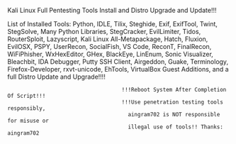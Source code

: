 Kali Linux Full Pentesting Tools Install and Distro Upgrade and Update!!!

List of Installed Tools: Python, IDLE, Tilix, Steghide, Exif, ExifTool, Twint, StegSolve, Many Python Libraries, StegCracker, EvilLimiter, Tidos, RouterSploit, Lazyscript, Kali Linux All-Metapackage, Hatch, Fluxion, EvilOSX, PSPY, UserRecon, SocialFish, VS Code, ReconT, FinalRecon, WiFiPhisher, WxHexEditor, GHex, BlackEye, LinEnum, Sonic Visualizer, Bleachbit, IDA Debugger, 
Putty SSH Client, Airgeddon, Guake, Terminology, Firefox-Developer, rxvt-unicode, EhTools, VirtualBox Guest Additions, and a full Distro Update and Upgrade!!!!

                                        !!!Reboot System After Completion Of Script!!!
                                        !!!Use penetration testing tools responsibly, 
                                          aingram702 is NOT responsible for misuse or 
                                          illegal use of tools!! Thanks: aingram702

